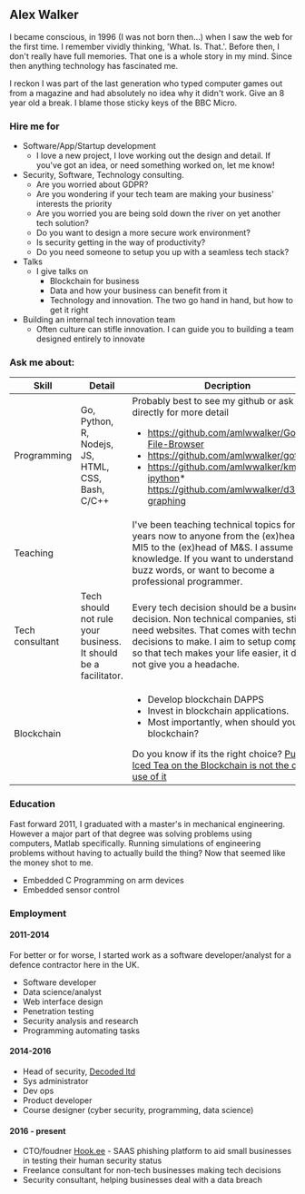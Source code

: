 ## Alex Walker

I became conscious, in 1996 (I was not born then...) when I saw the web for the first time. I remember vividly thinking, 'What. Is. That.'. Before then, I don't really have full memories. That one is a whole story in my mind. Since then anything technology has fascinated me.

I reckon I was part of the last generation who typed computer games out from a magazine and had absolutely no idea why it didn't work. Give an 8 year old a break. I blame those sticky keys of the BBC Micro.

### Hire me for

* Software/App/Startup development
	* I love a new project, I love working out the design and detail. If you've got an idea, or need something worked on, let me know!
* Security, Software, Technology consulting.
	* Are you worried about GDPR?
	* Are you wondering if your tech team are making your business' interests the priority
	* Are you worried you are being sold down the river on yet another tech solution?
	* Do you want to design a more secure work environment?
	* Is security getting in the way of productivity?
	* Do you need someone to setup you up with a seamless tech stack?
* Talks
	* I give talks on 
		* Blockchain for business
		* Data and how your business can benefit from it
		* Technology and innovation. The two go hand in hand, but how to get it right
* Building an internal tech innovation team
	* Often culture can stifle innovation. I can guide you to building a team designed entirely to innovate

### Ask me about:

| Skill           | Detail                                                                                                          | Decription                                                                                                                                                                                                                                                                                                                                                                   |
|-----------------|-----------------------------------------------------------------------------------------------------------------|------------------------------------------------------------------------------------------------------------------------------------------------------------------------------------------------------------------------------------------------------------------------------------------------------------------------------------------------------------------------------|
| Programming     | Go, Python, R, Nodejs, JS, HTML, CSS, Bash, C/C++                                                               | Probably best to see my github or ask me directly for more detail <ul><li>https://github.com/amlwwalker/Golang-File-Browser</li><li>https://github.com/amlwwalker/got-qt</li><li> https://github.com/amlwwalker/kmeans-ipython* https://github.com/amlwwalker/d3-graphing</li></ul>                                                                                                                         |
| Teaching        |  | I've been teaching technical topics for 4 years now to anyone from the (ex)head of MI5 to the (ex)head of M&S. I assume no knowledge. If you want to understand the buzz words, or want to become a professional programmer.                                                                                                                                                                                                                                                                |
| Tech consultant | Tech should not rule your business. It should be a facilitator.                                                 | Every tech decision should be a business decision. Non technical companies, still need websites. That comes with technical decisions to make. I aim to setup companies so that tech makes your life easier, it does not give you a headache.                                                                                                                                 |
| Blockchain      | |  <ul><li>Develop blockchain DAPPS</li><li>Invest in blockchain applications.</li><li>Most importantly, when should you use blockchain?</li></ul>Do you know if its the right choice? [Putting Iced Tea on the Blockchain is not the correct use of it](https://techcrunch.com/2018/02/02/the-iced-tea-company-that-changed-its-name-to-include-blockchain-retracts-on-bitcoin-mining-operation/) |


### Education

Fast forward 2011, I graduated with a master's in mechanical engineering. However a major part of that degree was solving problems using computers, Matlab specifically. Running simulations of engineering problems without having to actually build the thing? Now that seemed like the money shot to me.

* Embedded C Programming on arm devices
* Embedded sensor control

### Employment

#### 2011-2014

For better or for worse, I started work as a software developer/analyst for a defence contractor here in the UK.

* Software developer
* Data science/analyst
* Web interface design
* Penetration testing
* Security analysis and research
* Programming automating tasks

#### 2014-2016

* Head of security, [Decoded ltd](https://github.com/decodedCo)
* Sys administrator
* Dev ops
* Product developer
* Course designer (cyber security, programming, data science)

#### 2016 - present

* CTO/foudner [Hook.ee](https://www.hook.ee) - SAAS phishing platform to aid small businesses in testing their human security status
* Freelance consultant for non-tech businesses making tech decisions
* Security consultant, helping businesses deal with a data breach